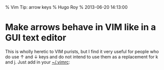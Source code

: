 % Vim Tip: arrow keys
% Hugo Roy
% 2013-06-20 14:13:00

# Make arrows behave in VIM like in a GUI text editor

This is wholly heretic to VIM purists, but I find it very useful
for people who do use ↑ and ↓ keys and do not intend to use them
as a replacement for k and j. Just add in your <a
href="https://github.com/hugoroy/.vim/blob/master/vimrc">~/.vimrc</a>:

<script src="https://gist.github.com/hugoroy/5822226.js"></script>
